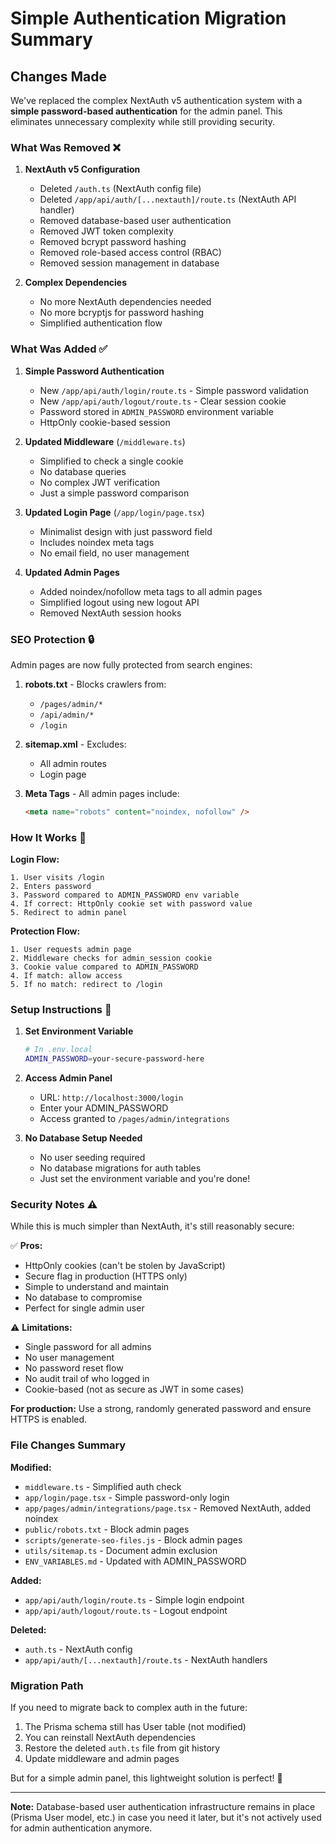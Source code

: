 # Simple Authentication Migration Summary

## Changes Made

We've replaced the complex NextAuth v5 authentication system with a **simple password-based authentication** for the admin panel. This eliminates unnecessary complexity while still providing security.

### What Was Removed ❌

1. **NextAuth v5 Configuration**
   - Deleted `/auth.ts` (NextAuth config file)
   - Deleted `/app/api/auth/[...nextauth]/route.ts` (NextAuth API handler)
   - Removed database-based user authentication
   - Removed JWT token complexity
   - Removed bcrypt password hashing
   - Removed role-based access control (RBAC)
   - Removed session management in database

2. **Complex Dependencies**
   - No more NextAuth dependencies needed
   - No more bcryptjs for password hashing
   - Simplified authentication flow

### What Was Added ✅

1. **Simple Password Authentication**
   - New `/app/api/auth/login/route.ts` - Simple password validation
   - New `/app/api/auth/logout/route.ts` - Clear session cookie
   - Password stored in `ADMIN_PASSWORD` environment variable
   - HttpOnly cookie-based session

2. **Updated Middleware** (`/middleware.ts`)
   - Simplified to check a single cookie
   - No database queries
   - No complex JWT verification
   - Just a simple password comparison

3. **Updated Login Page** (`/app/login/page.tsx`)
   - Minimalist design with just password field
   - Includes noindex meta tags
   - No email field, no user management

4. **Updated Admin Pages**
   - Added noindex/nofollow meta tags to all admin pages
   - Simplified logout using new logout API
   - Removed NextAuth session hooks

### SEO Protection 🔒

Admin pages are now fully protected from search engines:

1. **robots.txt** - Blocks crawlers from:
   - `/pages/admin/*`
   - `/api/admin/*`
   - `/login`

2. **sitemap.xml** - Excludes:
   - All admin routes
   - Login page

3. **Meta Tags** - All admin pages include:
   ```html
   <meta name="robots" content="noindex, nofollow" />
   ```

### How It Works 🔐

**Login Flow:**
```
1. User visits /login
2. Enters password
3. Password compared to ADMIN_PASSWORD env variable
4. If correct: HttpOnly cookie set with password value
5. Redirect to admin panel
```

**Protection Flow:**
```
1. User requests admin page
2. Middleware checks for admin_session cookie
3. Cookie value compared to ADMIN_PASSWORD
4. If match: allow access
5. If no match: redirect to /login
```

### Setup Instructions 🚀

1. **Set Environment Variable**
   ```bash
   # In .env.local
   ADMIN_PASSWORD=your-secure-password-here
   ```

2. **Access Admin Panel**
   - URL: `http://localhost:3000/login`
   - Enter your ADMIN_PASSWORD
   - Access granted to `/pages/admin/integrations`

3. **No Database Setup Needed**
   - No user seeding required
   - No database migrations for auth tables
   - Just set the environment variable and you're done!

### Security Notes ⚠️

While this is much simpler than NextAuth, it's still reasonably secure:

✅ **Pros:**
- HttpOnly cookies (can't be stolen by JavaScript)
- Secure flag in production (HTTPS only)
- Simple to understand and maintain
- No database to compromise
- Perfect for single admin user

⚠️ **Limitations:**
- Single password for all admins
- No user management
- No password reset flow
- No audit trail of who logged in
- Cookie-based (not as secure as JWT in some cases)

**For production:** Use a strong, randomly generated password and ensure HTTPS is enabled.

### File Changes Summary

**Modified:**
- `middleware.ts` - Simplified auth check
- `app/login/page.tsx` - Simple password-only login
- `app/pages/admin/integrations/page.tsx` - Removed NextAuth, added noindex
- `public/robots.txt` - Block admin pages
- `scripts/generate-seo-files.js` - Block admin pages
- `utils/sitemap.ts` - Document admin exclusion
- `ENV_VARIABLES.md` - Updated with ADMIN_PASSWORD

**Added:**
- `app/api/auth/login/route.ts` - Simple login endpoint
- `app/api/auth/logout/route.ts` - Logout endpoint

**Deleted:**
- `auth.ts` - NextAuth config
- `app/api/auth/[...nextauth]/route.ts` - NextAuth handlers

### Migration Path

If you need to migrate back to complex auth in the future:

1. The Prisma schema still has User table (not modified)
2. You can reinstall NextAuth dependencies
3. Restore the deleted `auth.ts` file from git history
4. Update middleware and admin pages

But for a simple admin panel, this lightweight solution is perfect! 🎉

---

**Note:** Database-based user authentication infrastructure remains in place (Prisma User model, etc.) in case you need it later, but it's not actively used for admin authentication anymore.
